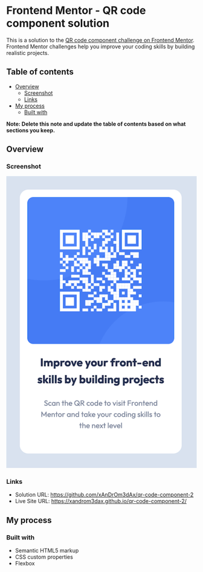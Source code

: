 # Frontend Mentor - QR code component solution

This is a solution to the [QR code component challenge on Frontend Mentor](https://www.frontendmentor.io/challenges/qr-code-component-iux_sIO_H). Frontend Mentor challenges help you improve your coding skills by building realistic projects.

## Table of contents

- [Overview](#overview)
  - [Screenshot](#screenshot)
  - [Links](#links)
- [My process](#my-process)
  - [Built with](#built-with)

**Note: Delete this note and update the table of contents based on what sections you keep.**

## Overview

### Screenshot

![](./screenshot.png)

### Links

- Solution URL: https://github.com/xAnDrOm3dAx/qr-code-component-2
- Live Site URL: https://xandrom3dax.github.io/qr-code-component-2/

## My process

### Built with

- Semantic HTML5 markup
- CSS custom properties
- Flexbox

